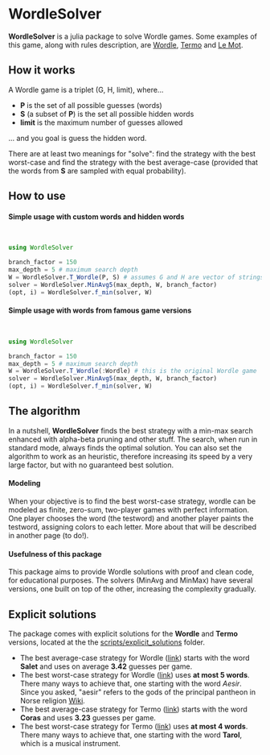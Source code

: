 # WordleSolver
**WordleSolver** is a julia package to solve Wordle games. Some examples of this game, along with rules description, are [Wordle](https://www.nytimes.com/games/wordle/index.html), [Termo](https://term.ooo/) and [Le Mot](https://wordle.louan.me/).

## How it works

A Wordle game is a triplet (G, H, limit), where...

* **P** is the set of all possible guesses (words)
* **S** (a subset of **P**) is the set all possible hidden words
* **limit** is the maximum number of guesses allowed

... and you goal is guess the hidden word.

There are at least two meanings for "solve": find the strategy with the best worst-case and find the strategy with the best average-case (provided that the words from **S** are sampled with equal probability).

## How to use

#### Simple usage with custom words and hidden words

```julia


using WordleSolver

branch_factor = 150
max_depth = 5 # maximum search depth
W = WordleSolver.T_Wordle(P, S) # assumes G and H are vector of strings
solver = WordleSolver.MinAvg5(max_depth, W, branch_factor)
(opt, i) = WordleSolver.f_min(solver, W)
```

#### Simple usage with words from famous game versions

```julia


using WordleSolver

branch_factor = 150
max_depth = 5 # maximum search depth
W = WordleSolver.T_Wordle(:Wordle) # this is the original Wordle game
solver = WordleSolver.MinAvg5(max_depth, W, branch_factor)
(opt, i) = WordleSolver.f_min(solver, W)
```

## The algorithm

In a nutshell, **WordleSolver** finds the best strategy with a min-max search enhanced with alpha-beta pruning and other stuff. The search, when run in standard mode, always finds the optimal solution. You can also set the algorithm to work as an heuristic, therefore increasing its speed by a very large factor, but with no guaranteed  best solution.

#### Modeling

When your objective is to find the best worst-case strategy, wordle can be modeled as finite, zero-sum, two-player games with perfect information. One player chooses the word (the testword) and another player paints the testword, assigning colors to each letter. More about that will be described in another page (to do!).

#### Usefulness of this package

This package aims to provide Wordle solutions with proof and clean code, for educational purposes. The solvers (MinAvg and MinMax) have several versions, one built on top of the other, increasing the complexity gradually.

## Explicit solutions

The package comes with explicit solutions for the **Wordle** and **Termo** versions, located at the the [scripts/explicit_solutions](https://github.com/pedrolazera/WordleSolver/tree/main/scripts/explicit_solutions) folder.

* The best average-case strategy for Wordle ([link](https://github.com/pedrolazera/WordleSolver/blob/main/scripts/explicit/out_Wordle_AVG_1648601816.txt)) starts with the word **Salet** and uses on average **3.42** guesses per game.
* The best worst-case strategy for Wordle ([link](https://github.com/pedrolazera/WordleSolver/blob/main/scripts/explicit/out_Wordle_MAX_1648601916.txt)) uses **at most 5 words**. There many ways to achieve that, one starting with the word *Aesir*. Since you asked, "aesir" refers to the gods of the principal pantheon in Norse religion [Wiki](https://en.wikipedia.org/wiki/%C3%86sir).
* The best average-case strategy for Termo ([link](https://github.com/pedrolazera/WordleSolver/blob/main/scripts/explicit/out_Termo_AVG_1648600950.txt)) starts with the word **Coras** and uses **3.23** guesses per game.
* The best worst-case strategy for Termo ([link](https://github.com/pedrolazera/WordleSolver/blob/main/scripts/explicit/out_Wordle_MAX_1648601916.txt)) uses **at most 4 words**. There many ways to achieve that, one starting with the word **Tarol**, which is a musical instrument.